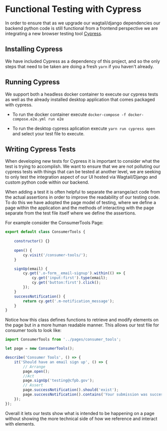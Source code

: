 # Functional Testing with Cypress

In order to ensure that as we upgrade our wagtail/django dependencies our backend python code is still functional from a frontend perspective we are integrating a new browser testing tool [Cypress](https://www.cypress.io).

## Installing Cypress

We have included Cypress as a dependency of this project, and so the only steps that need to be taken are doing a fresh `yarn` if you haven't already.

## Running Cypress

We support both a headless docker container to execute our cypress tests as well as the already installed desktop application that comes packaged with cypress. 

* To run the docker container execute `docker-compose -f docker-compose.e2e.yml run e2e`

* To run the desktop cypress aplication execute `yarn run cypress open` and select your test file to execute.

## Writing Cypress Tests

When developing new tests for Cypress it is important to consider what the test is trying to accomplish. We want to ensure that we are not polluting our cypress tests with things that can be tested at another level, we are seeking to only test the integration aspect of our UI hosted via Wagtail/Django and custom python code within our backend.

When adding a test it is often helpful to separate the arrange/act code from the actual assertions in order to improve the readability of our testing code. To do this we have adopted the page model of testing, where we define a page within the application and the methods of interacting with the page separate from the test file itself where we define the assertions. 

For example consider the ConsumerTools Page:

```javascript
export default class ConsumerTools {
    
    constructor() {}
    
    open() {
        cy.visit('/consumer-tools/');
    }

    signUp(email) {
        cy.get('.o-form__email-signup').within(() => {
            cy.get('input:first').type(email);
            cy.get('button:first').click();
        });
    }
    successNotification() {
        return cy.get('.m-notification_message');
    }
}
```

Notice how this class defines functions to retrieve and modify elements on the page but in a more human readable manner. This allows our test file for consumer tools to look like:

```javascript
import ConsumerTools from '../pages/consumer_tools';

let page = new ConsumerTools();

describe('Consumer Tools', () => {
    it('Should have an email sign up', () => {
        // Arrange
        page.open();
        //Act
        page.signUp('testing@cfpb.gov');
        // Assert
        page.successNotification().should('exist');
        page.successNotification().contains('Your submission was successfully received.')
    });
});
```

Overall it lets our tests show what is intended to be happening on a page without showing the more technical side of how we reference and interact with elements.
